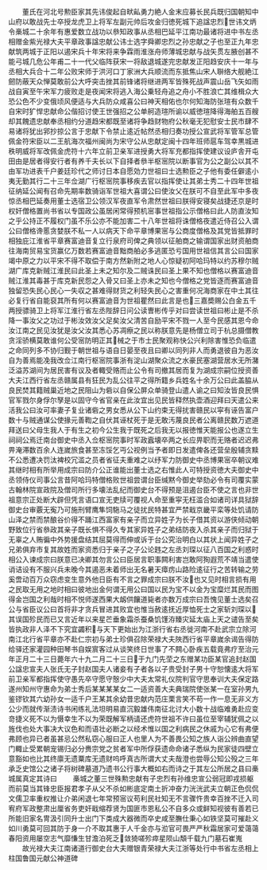 <!-- { "loadSidebar": true } -->
　　董氏在河北号勲臣家其先讳俊起自畎畆勇力絶人金末应募长民兵既归国朝知中山府以敢战先士卒授龙虎卫上将军左副元帅后攻金归徳死城下追諡忠烈世讳文炳令槀城二十余年有惠爱数立战功以叅知政事从丞相巴延平江南功最诸将进中书左丞相赠金紫光禄大夫平章政事諡忠献公讳士选字舜卿忠烈之孙忠献之子也至正九年忠献筑两城于正阳以遏宋兵十年宋将来争霖雨淮涨舟师薄城忠献与战矢贯左腋创甚不能弓城几危公年甫二十一代父临阵获宋一将敌退城遂完忠献发正阳趋安庆十一年与丞相大兵合十二年公败宋师于洪河口丁家洲大兵顺流而东抵焦山宋人聨络大舰絶江劒防蔽天众惮莫敢前公大呼突击挫其前锋诸将继进两军皆殊死战声震山岳飞矢如雨战自寅至午宋军力疲败走是夜闻宋将逃入海公乗轻舟追之舟小不胜浪亡其维楫众大恐公色不少变俄顷风便适与大兵防众咸喜公曰神天相佑也尔何知海防张瑄有众数千自宋时犷悍忠献命公偕招讨使王世强招之公单舸造瑄所谕以威徳瑄降得海舶五百艘却其餽遗忠献奉丞相约分道趋宋都既至诸将争趋财物府公秋毫无犯慰安士民市肆不易诸将犹出郛抄掠公言于忠献下令禁止逺近帖然丞相归奏功授公宣武将军管军总管佩金符宋臣以二王航海次福州闽尚为宋守公从忠献定闽十四年班师扈车驾幸黒城进秩明威将军改佩金虎符十六年立前卫亲军进授勇大将军充都指挥使建议设庐舎开屯田由是居者得安行者有养千夫长以下自择者叅半枢宻院以断事官为公之副公以其不由军功进表千户姜廷珍代之师讨日本自愿効力世祖曰士选勲臣之子他有委任僻逺小夷无勤其行二十三年佥湖广行枢宻院事移疾去官以指挥使让其弟士秀二十四年世祖征纳延公闻有召命先期率数骑诣军世祖大喜谓公曰使汝父在朕可不自至此军中多夜惊丞相巴延奏用董士选宿卫公领汉军夜直军令肃然世祖曰朕得安寝矣战捷还京是时权奸僧格置尚书省以专国政公虽居闲常得预机宻事世祖指公示僧格曰此人防直汝知之乎公持正不履权门虽不乐公亦不能加害二十八年世祖将诛僧格夜遣近侍召公入谓公曰僧格谗慝贪婪朕不私一人以病天下命平章博果宻与公商度僧格及其党皆抵罪时相独庇江淮省平章赛富迪音复立行泉府司俾之典领以征舶商之输谓国家出财资舶商往海南贸易宝货赢亿万数若赛富迪音黜商舶必多逃匿恐亏国用世祖信其言公曰国家竭中原之力以平宋不得不取偿于南方然新附之地人心惊疑初阿哈玛特以约苏穆尔贼湖广库克新贼江淮民曰此圣上未之知尔及二贼诛民曰圣上果不知也僧格以赛富迪音贼江淮其毒甚于库克新民怨之入骨又曰圣上亦未之知也今僧格之党皆逐而赛富迪音独留恐失民心民心一失収之甚难得财货之利轻失民心之害重何况海商家在中土其往必复行省自能裒其所有何以赛富迪音为世祖瞿然曰此言是也三嘉奬赐公白金五千两授骠骑卫上将军江淮行省左丞陛辞日问公读曺彬传乎对曰尝读世祖曰彬止是不杀降一事汝父之功过于彬汝效汝父足矣汝父清苦自励平宋不戮一人至今民感其恩今命汝江南之民见汝犹是汝父汝其悉心苏凋瘵之民以称朕意先是杨僧立司于杭总摄僧教贪淫骄横莫敢谁何公受宻防明正其械之于市士民聚观称快公兴利除害惟恐负临遣之命同列多不协归觐于朝世祖与语自日晏至夜且曰卿以同列非人而勇退彼自为恶汝自为善焉能凂我改佥江南行枢宻院事浙有淀山湖聚众流之水豪民塞湖营居水无所潴泛溢苏湖间为居民害有议及者輙受赂而止公令有司撤其居而复为湖成宗嗣位授资善大夫江西行省左丞赣属县有狂民为乱公往平之得所籍乡兵姓名十余万公曰此盖脇从良民焚其籍贼巢近地之民阻山为砦以自保公屏众单骑登山遣人谕之曰知汝皆良民惧官军戮尔身俘尔孥是以固守今省官亲在此汝宜出见民皆释然执壶酒迎拜曰天遣公来活我公曰汝可率妻子复业诸砦之男女悉从公下山约束无得扰害赣民以寜有诬告富户数十与贼通谋公使掾元善鞫之自伏其诬杖死于是无敢汚蔑良民者公离赣民数万遮道拜送曰父母生我人于有生之初今公生我于既死之后我无以报徳惟天能报公也遂立生祠祠公焉迁南台御史中丞入佥枢宻院事时军政蠧壊卒两之长应畀职而无赂者迟迟弗畀淹滞数百余人连嵗旅食甚至冻馁乞丏公视例当予者即日发遣俾各还营垒殷辅贪黩不公悉遭决罚汰裨校冗滥之员者省征夫重难之以纾军力防御史中丞博果宻卒朝议难其继时相有所举用成宗曰防介公正谁能出董士选之右惟此人可特授资徳大夫御史中丞领侍仪司事公言昔阿哈玛特僧格败世祖尝谓台臣缄黙今御史举劾必令有司覆实蒙古翰林院宣政院及僧司所行多壊法乱纪而御史台不得预是沮遏台臣不使之言也非世祖意宗正处断大辟但凭言语口宣无吏牍可覆视人命至重寜无枉滥合如诸司详具狱辞御史台审覈无寃乃可施刑臂鹰隼饲駞马之徒扰民特甚宜严禁戢京畿平栾等处饥请防山泽之禁而禁酿谷价得不踊江西富家有亲子而立异姓子为长子借其资以游侠倾动朝野致位行省叅政其亲子既长惧不得久专其家异姓子之弟结防夜入杀其亲子而归狱于无辜之人贿徧中外势援盘结其屈莫得而伸或诉于台公究治明白以其状上闻异姓子之兄弟俱弃市复其故姓而家资悉归于亲子之子公论韪之左丞刘琛以征八百国之利惑时相公入谏成宗曰朕意已决卿其勿言公曰臣居言职事闗利害岂敢阿狥遐荒不靖当遣使诮诘设有不服兴兵未晚今其遏恶未着师出无名暑天瘴疠山路险逺征行之苦转输之劳奚啻动百万众窃虑变生意外他日臣有不言之罪成宗曰朕不汝也又见时相言损有用之民取无用之地时相曰彼地出金何谓无用公曰国以民为宝不以金为宝糜烂其民而图得金岂国之利哉时相不悦师遂西果大衂供饟道毙者亦数万成宗曰吾愧见董士选矣召公与省臣议公曰首将非才贪兵冒进其败宜也惟当赦逺抚近厚恤死士之家斩刘琛以其误国殄民而已又言近年以来星芒垂象霜杀蚕桑饥馑洊臻灾延太庙上天之谴告至矣皆执政非人泽不下究宜蠲积与天下更始出为江浙行省右丞徙河南不赴武宗立除河南江北行省平章亦不赴仁宗初与弟士珍俱召除荣禄大夫陜西行省平章嵗余谒告得防给驿还家灌园种田琴书自娱賔客过从谈笑终日世事了不闗心卧疾五载竟弗疗至治元年正月二十三日薨年六十九二月二十三日于九门先茔之东赠某功臣某官追封赵国公諡忠宣夫人张氏无子封赵国夫人诸妾有子者各以子贵受封子男十守恕懐逺大将军前卫亲军都指挥使守愚先卒守愿守慤少中大夫太常礼仪院判官守思奉训大夫保定路遂州知州守惠命为弟士秀后某某某某女二一适资善大夫典瑞院使张某一在室孙男九鉴镠钦其六幼孙女一适千户王某其余幼昔忠献内范庄栗言笑不苟一作一息无非义方公少而就传渐渍诗书闲练礼法坦明易直沉毅雄伟南征北讨大小数十战临难勇赴应变竒捷义死不以为慑幸生不以为荣既解军柄请还虎符世祖不许曰虽位至宰辅犹佩之以旌伐也处大事决大议色和而语壮必断之以经术惟以国之利病民之休戚为心它有弗便弗顾也异已者虽甚忌公然私窃心服曰正人也里人为不善畏公知之族人诣公辨曲直望门輙止受累朝宠锡归必分赉宗党之贫者军中所俘获遗命命诸子悉纵为民家徒四壁立意豁如也比其终廪无遗粟库无遗财呜呼真古所谓大丈夫哉澄也尝辱公知公殁之三年承乏史馆公之诸子将树碑墓道乃遗书公行事大概如右而诗之于其左公所居之县曰槀城属真定其诗曰
　　槀城之董三世殊勲忠献有子忠烈有孙维忠宣公弱冠即戎损躯而前莫当其锋忠臣报君孝子从父不杀如彬底定南土折冲奋力洸洸武夫立朝正色侃侃文儒卫率重权推让介弟闲退七年常预宻议苟利民社知无不言骤忤贵幸百挫不迁入司宥府军政整肃出厘省务吏奸戢缩荐贤为国匪市恩私公不自多众或鲜知视彼有善若已所能旧家名冑汲引同升士出门下类成大器微而卒史咸至膴仕秉心如铁坚莫可摧赴义如川勇莫可回其防于身一介不取其惠于人千金亦与涖官可畏严严秋霜居家可爱蔼蔼春阳资用屡空志气靡慊生甘澹泊死乏敛猗嗟殄瘁星陨山頽千载九门墓石崔嵬
　　故光禄大夫江南诸道行御史台大夫赠银青荣禄大夫江浙等处行中书省左丞相上柱国鲁国元献公神道碑

